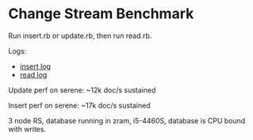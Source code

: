# Change Stream Benchmark

Run insert.rb or update.rb, then run read.rb.

Logs:

- [insert log](https://gist.github.com/p-mongo/63e4e2e7507620fc45256224b9b43fa7)
- [read log](https://gist.github.com/p-mongo/bb44c1aa7753fbaa8ece1e2f8938bde7)

Update perf on serene: ~12k doc/s sustained

Insert perf on serene: ~17k doc/s sustained

3 node RS, database running in zram, i5-4460S, database is CPU bound with writes.
